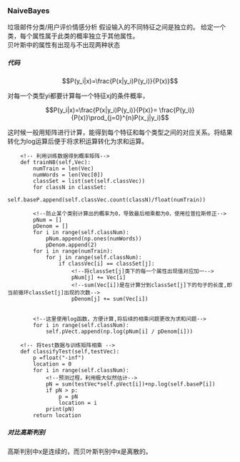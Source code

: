 ### NaiveBayes
垃圾邮件分类/用户评价情感分析
假设输入的不同特征之间是独立的。
给定一个类，每个属性属于此类的概率独立于其他属性。<br>
贝叶斯中的属性有出现与不出现两种状态

##### 代码


```math
P(y_i|x)=\frac{P(x|y_i)P(y_i)}{P(x)}
```
对每一个类型yi都要计算每一个特征xj的条件概率，

```math
P(y_i|x)=\frac{P(x|y_i)P(y_i)}{P(x)}= \frac{P(y_i)}{P(x)}\prod_{j=0}^{n}P(x_j|y_i)
```
这时候一般用矩阵进行计算，能得到每个特征和每个类型之间的对应关系。将结果转化为log运算后便于将求积运算转化为求和运算。
```
    <!-- 利用训练数据得到概率矩阵-->
    def trainNB(self,Vec):
        numTrain = len(Vec)
        numWords = len(Vec[0])
        classSet = list(set(self.classVec))
        for classN in classSet:
            self.baseP.append(self.classVec.count(classN)/float(numTrain))
    
        <!--防止某个类别计算出的概率为0，导致最后相乘都为0，使用拉普拉斯修正-->
        pNum = []
        pDenom = []
        for i in range(self.classNum):
            pNum.append(np.ones(numWords))
            pDenom.append(2)
        for i in range(numTrain):
            for j in range(self.classNum):
                if classVec[i] == classSet[j]:
                    <!--将classSet[j]类下的每一个属性出现值对应加一-->
                    pNum[j] += Vec[i]
                    <!--sum(Vec[i])是在计算分到classSet[j]下的句子的长度,即当前循环classSet[j]出现的次数-->
                    pDenom[j] += sum(Vec[i])
    
    
        <!--这里使用log函数，方便计算,将后续的相乘问题更改为求和问题-->
        for i in range(self.classNum):
            self.pVect.append(np.log(pNum[i] / pDenom[i]))
```


```
    <!-- 将test数据与训练矩阵相乘 -->
    def classifyTest(self,testVec):
        p =float("-inf")
        location = 0
        for i in range(self.classNum):
            <!--预测过程，利用极大似然估计-->
            pN = sum(testVec*self.pVect[i])+np.log(self.baseP[i])
            if pN > p:
                p = pN
                location = i
            print(pN)
        return location
```
##### 对比高斯判别
高斯判别中x是连续的，而贝叶斯判别中x是离散的。
